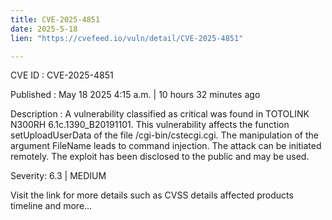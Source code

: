 ```yaml
---
title: CVE-2025-4851
date: 2025-5-18
lien: "https://cvefeed.io/vuln/detail/CVE-2025-4851"

---
```


CVE ID : CVE-2025-4851

Published :  May 18
2025
4:15 a.m. | 10 hours
32 minutes ago

Description : A vulnerability classified as critical was found in TOTOLINK N300RH 6.1c.1390_B20191101. This vulnerability affects the function setUploadUserData of the file /cgi-bin/cstecgi.cgi. The manipulation of the argument FileName leads to command injection. The attack can be initiated remotely. The exploit has been disclosed to the public and may be used.

Severity: 6.3 | MEDIUM

Visit the link for more details
such as CVSS details
affected products
timeline
and more...
